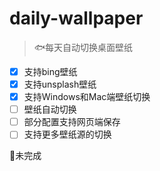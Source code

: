 # daily-wallpaper

> 🐟每天自动切换桌面壁纸

- [x] 支持bing壁纸
- [x] 支持unsplash壁纸
- [x] 支持Windows和Mac端壁纸切换
- [ ] 壁纸自动切换
- [ ] 部分配置支持网页端保存
- [ ] 支持更多壁纸源的切换

🚧未完成
